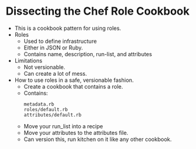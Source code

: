 # Dissecting the Chef Role Cookbook

 * This is a cookbook pattern for using roles.
 * Roles
   - Used to define infrastructure
   - Either in JSON or Ruby.
   - Contains name, description, run-list, and attributes
 * Limitations
   - Not versionable.
   - Can create a lot of mess.
 * How to use roles in a safe, versionable fashion.
   - Create a cookbook that contains a role.
   - Contains:
      ```
      metadata.rb
      roles/default.rb
      attributes/default.rb
      ```
   - Move your run_list into a recipe
   - Move your attributes to the attributes file.
   - Can version this, run kitchen on it like any other cookbook.
